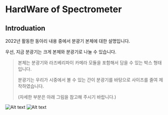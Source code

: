 HardWare of Spectrometer
===

Introduation
---

2022년 활동한 동아리 내용 중에서 분광기 본체에 대한 설명입니다.

우선, 지금 분광기는 크게 본체와 분광기로 나눌 수 있습니다.

>본체는 분광기와 라즈베리파이 카메라 모듈을 포함해서 담을 수 있는 박스 형태입니다.
>
>분광기는 우리가 시중에서 볼 수 있는 간이 분광기를 바탕으로 사이즈를 줄여 제작하였습니다.
>
>(자세한 부분은 아래 그림을 참고해 주시기 바랍니다.)

![Alt text](/path/to/img.jpg)
![Alt text](/path/to/img.jpg "Optional title")